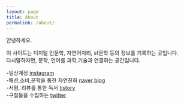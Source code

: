 ```yaml
---
layout: page
title: About
permalink: /about/
---  
```

  
안녕하세요.  

이 사이트는 디지털 인문학, 자연어처리, sf문학 등의 정보를 기록하는 곳입니다.  
다시말하자면, 문학, 언어를 과학,기술과 연결하는 공간입니다.  

-일상계정 [instagram](https://www.instagram.com/lookking317)  
-패션,소비,문학을 통한 자연친화 [naver blog](https://blog.naver.com/wltjdtjdvlf)  
-서평, 리뷰를 통한 독서 [tistory](https://literature-criticonnect.tistory.com)  
-구절들을 수집하는 [twitter](https://www.twitter.com/geuljeokgi)